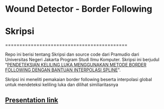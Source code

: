 # Wound Detector - Border Following
# Skripsi

===========================================

Repo ini berisi tentang Skripsi dan source code dari Pramudio dari Universitas Negeri Jakarta Program Studi Ilmu Komputer. Skripsi ini berjudul "[PENDETEKSIAN KELILING LUKA MENGGUNAKAN METODE BORDER FOLLOWING DENGAN BANTUAN INTERPOLASI SPLINE](Docs/Pramudio-1313619013.pdf)".

Skripsi ini meneliti pemakaian border following beserta interpolasi global untuk mendeteksi keliling luka dan dilihat similiaritasnya

## [Presentation link](https://docs.google.com/presentation/d/15zNqxzyWNCPS9JUzI-MhQargBgB0hPN4rB9X0coyPTs/edit?usp=sharing)